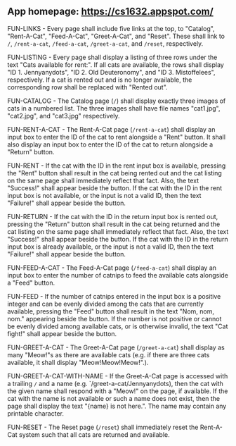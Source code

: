 ## App homepage: https://cs1632.appspot.com/

FUN-LINKS - Every page shall include five links at the top, to "Catalog", "Rent-A-Cat", "Feed-A-Cat", "Greet-A-Cat", and "Reset".  These shall link to `/`, `/rent-a-cat`, `/feed-a-cat`, `/greet-a-cat`, and `/reset`, respectively.

FUN-LISTING - Every page shall display a listing of three rows under the text "Cats available for rent:".  If all cats are available, the rows shall display "ID 1. Jennyanydots", "ID 2. Old Deuteronomy", and "ID 3. Mistoffelees", respectively.  If a cat is rented out and is no longer available, the corresponding row shall be replaced with "Rented out".

FUN-CATALOG - The Catalog page (`/`) shall display exactly three images of cats in a numbered list.  The three images shall have file names "cat1.jpg", "cat2.jpg", and "cat3.jpg" respectively.

FUN-RENT-A-CAT - The Rent-A-Cat page (`/rent-a-cat`) shall display an input box to enter the ID of the cat to rent alongside a "Rent" button.  It shall also display an input box to enter the ID of the cat to return alongside a "Return" button.

FUN-RENT - If the cat with the ID in the rent input box is available, pressing the "Rent" button shall result in the cat being rented out and the cat listing on the same page shall immediately reflect that fact.  Also, the text "Success!" shall appear beside the button.  If the cat with the ID in the rent input box is not available, or the input is not a valid ID, then the text "Failure!" shall appear beside the button.
 
FUN-RETURN - If the cat with the ID in the return input box is rented out, pressing the "Return" button shall result in the cat being returned and the cat listing on the same page shall immediately reflect that fact.  Also, the text "Success!" shall appear beside the button.  If the cat with the ID in the return input box is already available, or the input is not a valid ID, then the text "Failure!" shall appear beside the button.

FUN-FEED-A-CAT - The Feed-A-Cat page (`/feed-a-cat`) shall display an input box to enter the number of catnips to feed the available cats alongside a "Feed" button.

FUN-FEED - If the number of catnips entered in the input box is a positive integer and can be evenly divided among the cats that are currently available, pressing the "Feed" button shall result in the text "Nom, nom, nom." appearing beside the button.  If the number is not positive or cannot be evenly divided among available cats, or is otherwise invalid, the text "Cat fight!" shall appear beside the button.

FUN-GREET-A-CAT - The Greet-A-Cat page (`/greet-a-cat`) shall display as many "Meow!"s as there are available cats (e.g. if there are three cats available, it shall display "Meow!Meow!Meow!".).

FUN-GREET-A-CAT-WITH-NAME - If the Greet-A-Cat page is accessed with a trailing `/` and a name (e.g. `/greet-a-cat/Jennyanydots), then the cat with the given name shall respond with a "Meow!" on the page, if available.  If the cat with the name is not available or such a name does not exist, then the page shall display the text "{name} is not here.".  The name may contain any printable character.

FUN-RESET - The Reset page (`/reset`) shall immediately reset the Rent-A-Cat system such that all cats are returned and available.
